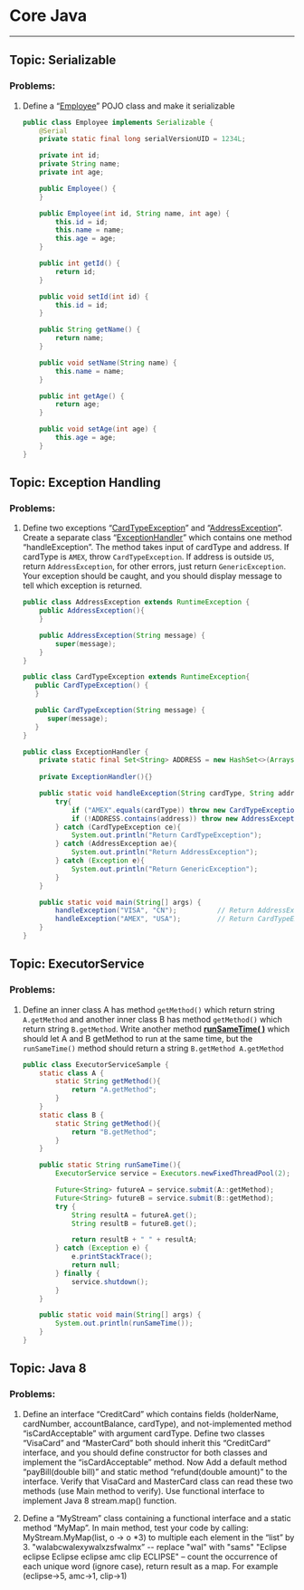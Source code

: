# Core Java

---
## Topic: Serializable
### Problems: 
1. Define a “[Employee](../src/main/java/hw2/serializable/Employee.java)” POJO class and make it serializable
    ```java
    public class Employee implements Serializable {
        @Serial
        private static final long serialVersionUID = 1234L;
   
        private int id;
        private String name;
        private int age;
    
        public Employee() {
        }
    
        public Employee(int id, String name, int age) {
            this.id = id;
            this.name = name;
            this.age = age;
        }
    
        public int getId() {
            return id;
        }
    
        public void setId(int id) {
            this.id = id;
        }
    
        public String getName() {
            return name;
        }
    
        public void setName(String name) {
            this.name = name;
        }
    
        public int getAge() {
            return age;
        }
    
        public void setAge(int age) {
            this.age = age;
        }
    }
    ```

## Topic: Exception Handling
### Problems:
1. Define two exceptions “[CardTypeException](../src/main/java/hw2/exceptionhandling/CardTypeException.java)” and “[AddressException](../src/main/java/hw2/exceptionhandling/AddressException.java)”. 
Create a separate class “[ExceptionHandler](../src/main/java/hw2/exceptionhandling/ExceptionHandler.java)” which contains one method “handleException”. 
The method takes input of cardType and address. If cardType is `AMEX`, throw `CardTypeException`. 
If address is outside `US`, return `AddressException`, for other errors, just return `GenericException`. 
Your exception should be caught, and you should display message to tell which exception is returned.
   ```java
   public class AddressException extends RuntimeException {
       public AddressException(){
       }
   
       public AddressException(String message) {
           super(message);
       }
   }
   
   public class CardTypeException extends RuntimeException{
      public CardTypeException() {
      }
   
      public CardTypeException(String message) {
         super(message);
      }
   }
   ```
   ```java
   public class ExceptionHandler {
       private static final Set<String> ADDRESS = new HashSet<>(Arrays.asList("USA", "US"));
       
       private ExceptionHandler(){}
   
       public static void handleException(String cardType, String address){
           try{
               if ("AMEX".equals(cardType)) throw new CardTypeException();
               if (!ADDRESS.contains(address)) throw new AddressException();
           } catch (CardTypeException ce){
               System.out.println("Return CardTypeException");
           } catch (AddressException ae){
               System.out.println("Return AddressException");
           } catch (Exception e){
               System.out.println("Return GenericException");
           }
       }
   
       public static void main(String[] args) {
           handleException("VISA", "CN");          // Return AddressException
           handleException("AMEX", "USA");         // Return CardTypeException
       }
   }
   ```

## Topic: ExecutorService
### Problems:
1. Define an inner class A has method `getMethod()` which return string `A.getMethod`
and another inner class B has method `getMethod()` which return string `B.getMethod`.
Write another method [**runSameTime( )**](../src/main/java/hw2/executorservice/ExecutorServiceSample.java) which should let A and B getMethod to run at the same time, 
but the `runSameTime()` method should return a string `B.getMethod A.getMethod`
   ```java
   public class ExecutorServiceSample {
       static class A {
           static String getMethod(){
               return "A.getMethod";
           }
       }
       static class B {
           static String getMethod(){
               return "B.getMethod";
           }
       }
   
       public static String runSameTime(){
           ExecutorService service = Executors.newFixedThreadPool(2);
   
           Future<String> futureA = service.submit(A::getMethod);
           Future<String> futureB = service.submit(B::getMethod);
           try {
               String resultA = futureA.get();
               String resultB = futureB.get();
   
               return resultB + " " + resultA;
           } catch (Exception e) {
               e.printStackTrace();
               return null;
           } finally {
               service.shutdown();
           }
       }
   
       public static void main(String[] args) {
           System.out.println(runSameTime());
       }
   }
   ```


## Topic: Java 8
### Problems:
1. Define an interface “CreditCard” which contains fields (holderName, cardNumber, accountBalance, cardType), 
and not-implemented method “isCardAcceptable” with argument cardType. 
Define two classes “VisaCard” and “MasterCard” both should inherit this “CreditCard” interface, 
and you should define constructor for both classes and implement the “isCardAcceptable” method. 
Now Add a default method “payBill(double bill)” and static method “refund(double amount)” to the interface. 
Verify that VisaCard and MasterCard class can read these two methods (use Main method to verify).
Use functional interface to implement Java 8 stream.map() function. 

2. Define a “MyStream” class containing a functional interface and a static method “MyMap”.
In main method, test your code by calling: MyStream.MyMap(list, o -> o *3) to multiple each element in the “list” by 3.
"walabcwalexywalxzsfwalmx”  -- replace "wal" with "sams"
"Eclipse eclipse Eclipse eclipse amc clip ECLIPSE" – count the occurrence of each unique word (ignore case), 
return result as a map. For example (eclipse->5, amc->1, clip->1)


 
